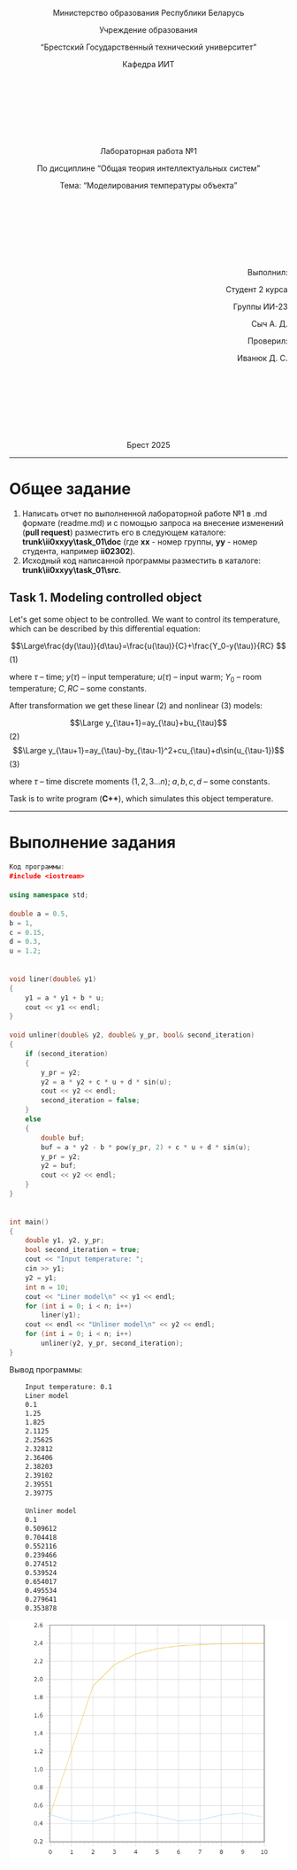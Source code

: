 <p style="text-align: center;">Министерство образования Республики Беларусь</p>
<p style="text-align: center;">Учреждение образования</p>
<p style="text-align: center;">“Брестский Государственный технический университет”</p>
<p style="text-align: center;">Кафедра ИИТ</p>
<div style="margin-bottom: 10em;"></div>
<p style="text-align: center;">Лабораторная работа №1</p>
<p style="text-align: center;">По дисциплине “Общая теория интеллектуальных систем”</p>
<p style="text-align: center;">Тема: “Моделирования температуры объекта”</p>
<div style="margin-bottom: 10em;"></div>
<p style="text-align: right;">Выполнил:</p>
<p style="text-align: right;">Студент 2 курса</p>
<p style="text-align: right;">Группы ИИ-23</p>
<p style="text-align: right;">Сыч А. Д.</p>
<p style="text-align: right;">Проверил:</p>
<p style="text-align: right;">Иванюк Д. С.</p>
<div style="margin-bottom: 10em;"></div>
<p style="text-align: center;">Брест 2025</p>

---

# Общее задание #
1. Написать отчет по выполненной лабораторной работе №1 в .md формате (readme.md) и с помощью запроса на внесение изменений (**pull request**) разместить его в следующем каталоге: **trunk\ii0xxyy\task_01\doc** (где **xx** - номер группы, **yy** - номер студента, например **ii02302**).
2. Исходный код написанной программы разместить в каталоге: **trunk\ii0xxyy\task_01\src**.

## Task 1. Modeling controlled object ##
Let's get some object to be controlled. We want to control its temperature, which can be described by this differential equation:

$$\Large\frac{dy(\tau)}{d\tau}=\frac{u(\tau)}{C}+\frac{Y_0-y(\tau)}{RC} $$ (1)

where $\tau$ – time; $y(\tau)$ – input temperature; $u(\tau)$ – input warm; $Y_0$ – room temperature; $C,RC$ – some constants.

After transformation we get these linear (2) and nonlinear (3) models:

$$\Large y_{\tau+1}=ay_{\tau}+bu_{\tau}$$ (2)
$$\Large y_{\tau+1}=ay_{\tau}-by_{\tau-1}^2+cu_{\tau}+d\sin(u_{\tau-1})$$ (3)

where $\tau$ – time discrete moments ($1,2,3{\dots}n$); $a,b,c,d$ – some constants.

Task is to write program (**С++**), which simulates this object temperature.


---
# Выполнение задания #
```C++
Код программы:
﻿#include <iostream>

using namespace std;

double a = 0.5,
b = 1,
c = 0.15,
d = 0.3,
u = 1.2;


void liner(double& y1)
{
	y1 = a * y1 + b * u;
	cout << y1 << endl;
}

void unliner(double& y2, double& y_pr, bool& second_iteration)
{
	if (second_iteration)
	{
		y_pr = y2;
		y2 = a * y2 + c * u + d * sin(u); 
		cout << y2 << endl;
		second_iteration = false;
	}
	else
	{
		double buf;
		buf = a * y2 - b * pow(y_pr, 2) + c * u + d * sin(u);
		y_pr = y2;
		y2 = buf;
		cout << y2 << endl;
	}
}


int main()
{
	double y1, y2, y_pr;
	bool second_iteration = true;
	cout << "Input temperature: ";
	cin >> y1;
	y2 = y1;
	int n = 10;
	cout << "Liner model\n" << y1 << endl;
	for (int i = 0; i < n; i++)
		liner(y1);
	cout << endl << "Unliner model\n" << y2 << endl;
	for (int i = 0; i < n; i++)
		unliner(y2, y_pr, second_iteration);
}
```     

Вывод программы:

   		Input temperature: 0.1
		Liner model
		0.1
		1.25
		1.825
		2.1125
		2.25625
		2.32812
		2.36406
		2.38203
		2.39102
		2.39551
		2.39775
		
		Unliner model
		0.1
		0.509612
		0.704418
		0.552116
		0.239466
		0.274512
		0.539524
		0.654017
		0.495534
		0.279641
		0.353878
![График моделей с t = 10:](picture.png)
